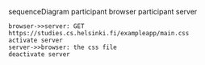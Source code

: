 sequenceDiagram
    participant browser
    participant server

    browser->>server: GET https://studies.cs.helsinki.fi/exampleapp/main.css
    activate server
    server->>browser: the css file
    deactivate server